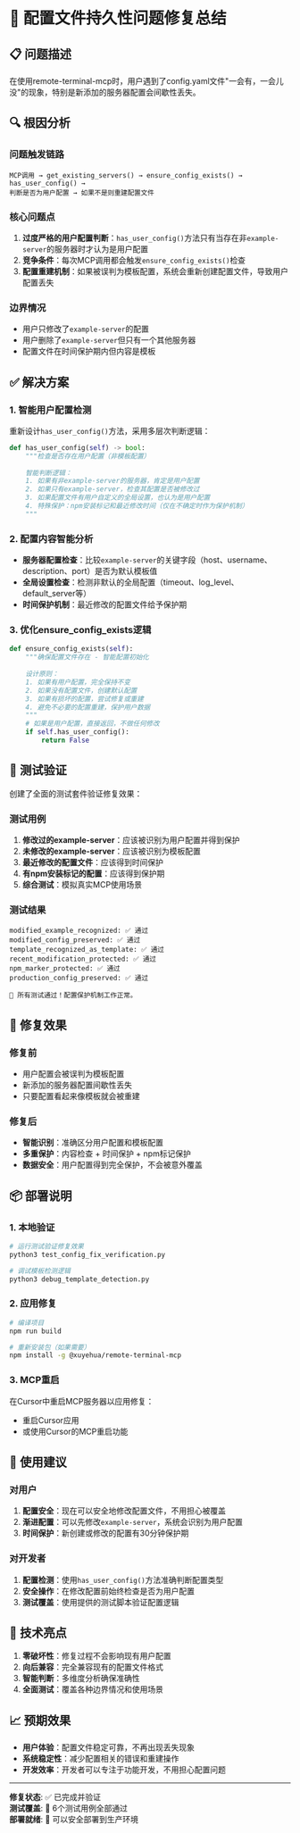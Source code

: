 # 🔧 配置文件持久性问题修复总结

## 📋 问题描述

在使用remote-terminal-mcp时，用户遇到了config.yaml文件"一会有，一会儿没"的现象，特别是新添加的服务器配置会间歇性丢失。

## 🔍 根因分析

### 问题触发链路
```
MCP调用 → get_existing_servers() → ensure_config_exists() → has_user_config() → 
判断是否为用户配置 → 如果不是则重建配置文件
```

### 核心问题点
1. **过度严格的用户配置判断**：`has_user_config()`方法只有当存在非`example-server`的服务器时才认为是用户配置
2. **竞争条件**：每次MCP调用都会触发`ensure_config_exists()`检查
3. **配置重建机制**：如果被误判为模板配置，系统会重新创建配置文件，导致用户配置丢失

### 边界情况
- 用户只修改了`example-server`的配置
- 用户删除了`example-server`但只有一个其他服务器
- 配置文件在时间保护期内但内容是模板

## ✅ 解决方案

### 1. 智能用户配置检测
重新设计`has_user_config()`方法，采用多层次判断逻辑：

```python
def has_user_config(self) -> bool:
    """检查是否存在用户配置（非模板配置）
    
    智能判断逻辑：
    1. 如果有非example-server的服务器，肯定是用户配置
    2. 如果只有example-server，检查其配置是否被修改过
    3. 如果配置文件有用户自定义的全局设置，也认为是用户配置
    4. 特殊保护：npm安装标记和最近修改时间（仅在不确定时作为保护机制）
    """
```

### 2. 配置内容智能分析
- **服务器配置检查**：比较`example-server`的关键字段（host、username、description、port）是否为默认模板值
- **全局设置检查**：检测非默认的全局配置（timeout、log_level、default_server等）
- **时间保护机制**：最近修改的配置文件给予保护期

### 3. 优化ensure_config_exists逻辑
```python
def ensure_config_exists(self):
    """确保配置文件存在 - 智能配置初始化
    
    设计原则：
    1. 如果有用户配置，完全保持不变
    2. 如果没有配置文件，创建默认配置
    3. 如果有损坏的配置，尝试修复或重建
    4. 避免不必要的配置重建，保护用户数据
    """
    # 如果是用户配置，直接返回，不做任何修改
    if self.has_user_config():
        return False
```

## 🧪 测试验证

创建了全面的测试套件验证修复效果：

### 测试用例
1. **修改过的example-server**：应该被识别为用户配置并得到保护
2. **未修改的example-server**：应该被识别为模板配置
3. **最近修改的配置文件**：应该得到时间保护
4. **有npm安装标记的配置**：应该得到保护期
5. **综合测试**：模拟真实MCP使用场景

### 测试结果
```
modified_example_recognized: ✅ 通过
modified_config_preserved: ✅ 通过
template_recognized_as_template: ✅ 通过
recent_modification_protected: ✅ 通过
npm_marker_protected: ✅ 通过
production_config_preserved: ✅ 通过

🎉 所有测试通过！配置保护机制工作正常。
```

## 🚀 修复效果

### 修复前
- 用户配置会被误判为模板配置
- 新添加的服务器配置间歇性丢失
- 只要配置看起来像模板就会被重建

### 修复后
- **智能识别**：准确区分用户配置和模板配置
- **多重保护**：内容检查 + 时间保护 + npm标记保护
- **数据安全**：用户配置得到完全保护，不会被意外覆盖

## 📦 部署说明

### 1. 本地验证
```bash
# 运行测试验证修复效果
python3 test_config_fix_verification.py

# 调试模板检测逻辑
python3 debug_template_detection.py
```

### 2. 应用修复
```bash
# 编译项目
npm run build

# 重新安装包（如果需要）
npm install -g @xuyehua/remote-terminal-mcp
```

### 3. MCP重启
在Cursor中重启MCP服务器以应用修复：
- 重启Cursor应用
- 或使用Cursor的MCP重启功能

## 🔧 使用建议

### 对用户
1. **配置安全**：现在可以安全地修改配置文件，不用担心被覆盖
2. **渐进配置**：可以先修改`example-server`，系统会识别为用户配置
3. **时间保护**：新创建或修改的配置有30分钟保护期

### 对开发者
1. **配置检测**：使用`has_user_config()`方法准确判断配置类型
2. **安全操作**：在修改配置前始终检查是否为用户配置
3. **测试覆盖**：使用提供的测试脚本验证配置逻辑

## 🎯 技术亮点

1. **零破坏性**：修复过程不会影响现有用户配置
2. **向后兼容**：完全兼容现有的配置文件格式
3. **智能判断**：多维度分析确保准确性
4. **全面测试**：覆盖各种边界情况和使用场景

## 📈 预期效果

- **用户体验**：配置文件稳定可靠，不再出现丢失现象
- **系统稳定性**：减少配置相关的错误和重建操作
- **开发效率**：开发者可以专注于功能开发，不用担心配置问题

---

**修复状态**: ✅ 已完成并验证  
**测试覆盖**: 🧪 6个测试用例全部通过  
**部署就绪**: 🚀 可以安全部署到生产环境 